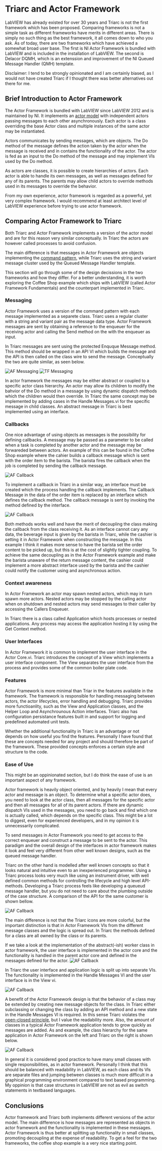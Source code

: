 # Triarc and Actor Framework

LabVIEW has already existed for over 30 years and Triarc is not the first framework which has been proposed. Comparing frameworks is not a simple task as different frameworks have merits in different areas. There is simply no such thing as the best framework, it all comes down to who you ask. As of today, there are two frameworks which have achieved a somewhat broad user base. The first is NI Actor Framework is bundled with LabVIEW and is included in the installation of LabVIEW. The second is Delacor DQMH, which is an extenssion and improvement of the NI Queued Message Handler (QMH) template.

Disclaimer: I tend to be strongly opinionated and I am certainly biased, as I would not have created Triarc if I thought there was better alternatives out there for me.

## Brief Introduction to Actor Framework

The Actor Framework is bundled with LabVIEW since LabVIEW 2012 and is maintained by NI.
It implements an [actor model](https://en.wikipedia.org/wiki/Actor_model) with independent actors passing messages to each other asynchronously.
Each actor is a class overriding the base Actor class and multiple instances of the same actor may be instantiated.

Actors communicates by sending messages, which are objects.
The Do method of the message defines the action taken by the actor when the message is received and in contains the functionality of the actor.
The actor is fed as an input to the Do method of the message and may implement VIs used by the Do method.

As actors are classes, it is possible to create hierarchies of actors.
Each actor is able to handle its own messages, as well as messages defined for any of its parents.
The parents may allow child actors to override methods used in its messages to override the behavior.

From my own experience, actor framework is regarded as a powerful, yet very complex framework.
I would recommend at least architect level of LabVIEW experience before trying to use actor framework.

## Comparing Actor Framework to Triarc

Both Triarc and Actor Framework implements a version of the actor model and are for this reason very similar conceptually.
In Triarc the actors are however called processes to avoid confusion.

The main difference is that messages in Actor Framework are objects implementing the [command pattern](https://en.wikipedia.org/wiki/Command_pattern), while Triarc uses the string and variant message cluster used by the Queued Message Handler template.

This section will go through some of the design decissions in the two frameworks and how they differ.
For a better understanding, it is worth exploring the Coffee Shop example which ships with LabVIEW (called Actor Framework Fundamentals) and the counterpart implemented in Triarc.

### Messaging

Actor Framework uses a version of the command pattern with each message implemented as a separete class.
Triarc uses a regular cluster with a string and variant pair as the message data type.
Actor Framework messages are sent by obtaining a reference to the enqueuer for the receiving actor and calling the Send method on the with the enqueuer as input.

In Triarc messages are sent using the protected Enquque Message method.
This method should be wrapped in an API VI which builds the message and the API is then called on the class wire to send the message.
Conceptually the two are quite similar, as seen below.

![AF Messaging](img/ActorFramework_enqueue.PNG)
![TF Messaging](img/Triarc_enqueue.PNG)

In actor framework the messages may be either abstract or coupled to a specific actor class hierarchy.
An actor may allow its children to modify the bahvior of the Do method in a message by using dynamic dispatch methods which the children would then override.
In Triarc the same concept may be implemented by adding cases in the Handle Messages.vi for the specific message in child classes.
An abstract message in Triarc is best implemented using an interface.

### Callbacks

One nice advantage of using objects as messages is the possibility for defining callbacks.
A message may be passed as a parameter to be called when a task is completed by another actor and the message may be forwareded between actors.
An example of this can be found in the Coffee Shop example where the cahier builds a callback message which is sent with the order item to the barista.
The barista fires the callback when the job is completed by sending the callback message.

![AF Callback](img/AF_Callback.PNG)

To implement a callback in Triarc in a similar way, an interface must be created which the process handling the callback implements.
The Callback Message in the data of the order item is replaced by an interface which defines the callback method.
The callback message is sent by invoking the method defined by the interface.

![AF Callback](img/TF_Callback.PNG)

Both methods works well and have the merit of decoupling the class making the callback from the class receiving it.
As an interface cannot cary any data, the beverage input is given by the barista in Triarc, while the cashier is setting it in Actor Framework when constructing the message.
In this example I think it makes more sense to have the barista set the order content to be picked up, but this is at the cost of slightly tighter coupling.
To achieve the same decoupling as in the Actor Framework example and make the barista unaware of the return message content, the cashier could implement a more abstract interface used by the barista and the cashier could notify the customer using and asynchronous action.

### Context awareness

In Actor Framework an actor may spawn nested actors, which may in turn spawn more actors.
Nested actors may be stopped by the calling actor when on shutdown and nested actors may send messages to their caller by accessing the Callers Enqueuer.

In Triarc there is a class called Application which hosts processes or nested applications.
Any process may access the application hosting it by using the Get Context method.

### User Interfaces

In Actor Framework it is common to implement the user interface in the Actor Core.vi.
Triarc introduces the concept of a View which implements a user interface component.
The View separates the user interface from the process and provides some of the common boiler plate code.

### Features

Actor Framework is more minimal than Triar in the features available in the framework.
The framework is responsible for handling messaging between actors, the actor lifecycles, error handling and debugging.
Triarc provides more functioanlity, such as the View and Application classes, and the Helper Loop and Asynchrounous Action interfaces.
Triarc also has configuration persistance features built in and support for logging and predefined automated unit tests.

Whether the additional functionality in Triarc is an advantage or not depends on how useful you find the features.
Personally I have found that these are concepts needed for any project and should therefore be part of the framework.
These provided concepts enforces a certain style and structure to the code.

### Ease of Use

This might be an oppinionated section, but I do think the ease of use is an important aspect of any framework.

Actor framework is heavily object oriented, and by heavily I mean that every actor and message is an object.
To determine what a specific actor does, you need to look at the actor class, then all messages for the specific actor and then all messages for all of its parent actors.
If there are dynamic dispatch VIs used in the messages, you need to go back and find which one is actually called, which depends on the specific class.
This might be a lot to diggest, even for experienced developers, and in my opinion it is unnecessarily complicated.

To send messages in Actor Framework you need to get access to the correct enqueuer and construct a message to be sent to the actor.
This paradigm and the overall design of the interfaces in actor framework makes it look and feel very different from other well known designs, such as the queued message handler.

Triarc on the other hand is modelled after well known concepts so that it looks natural and intuitive even to an inexperienced programmer.
Using a Triarc process looks very much like using an instrument driver, with well defined common methods for controlling the lifecycle and high level API-methods.
Developing a Triarc process feels like developing a queueud message handler, but you do not need to care about the plumbing outside of the case structure.
A comparison of the API for the same customer is shown bellow.

![AF Callback](img/TF_AF_API.PNG)

The main difference is not that the Triarc icons are more colorful, but the important distinction is that in Actor Framework VIs from the different message classes and the logic is spread out.
In Triarc the methods defined for a class are all owned by the class or its parents.

If we take a look at the implementation of the abstract(-ish) worker class in actor framework, the user interface is implemented in the actor core and the functionality is handled in the parent actor core and defined in the messages defined for the actor.
![AF Callback](img/AF_worker.PNG)

In Triarc the user interface and application logic is split up into separate VIs.
The functionality is implemented in the Handle Messages VI and the user interface is in the View vi.

![AF Callback](img/TF_worker.PNG)

A benefit of the Actor Framework design is that the behavior of a class may be extended by creating new message objects for the class.
In Triarc either subclassing or changing the class by adding an API method and a new state in the Handle Messages VI is required.
In this sense Triarc violates the [open-closed principle](https://en.wikipedia.org/wiki/Open%E2%80%93closed_principle), but I value the readability more.
Also, the amount of classes in a typical Actor Framework application tends to grow quickly as messages are added.
As and example, the class hierarchy for the same application in Actor Framework on the left and Triarc on the right is shown below.

![AF Callback](img/Class_hierarchies.PNG)

In general it is considered good practice to have many small classes with single responsibilities, as in actor framework.
Personally I think that this should be balanced with readability in LabVIEW, as each class and its VIs are separate files and jumping between classes is much more difficult in a graphical programming environment compared to text based programming.
My oppinion is that case structures in LabVIEW are not as evil as switch statements in textbased languages.

## Conclusions

Actor framework and Triarc both implements different versions of the actor model.
The main difference is how messages are represented as objects in actor framework and the functionality is implemented in these messages.
Actor Framework is thus better at splitting up functionality in small classes, promoting decoupling at the expense of readability.
To get a feel for the two frameworks, the coffee shop example is a very nice starting point.
